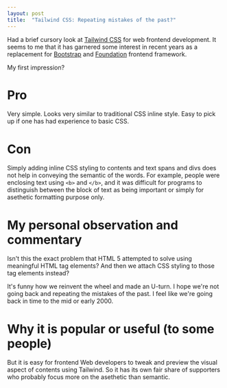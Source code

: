 ```yaml
---
layout: post
title:  "Tailwind CSS: Repeating mistakes of the past?"
---
```


Had a brief cursory look at [Tailwind CSS][tailwind] for web frontend 
development. It seems to me that it has garnered some interest in recent years 
as a replacement for [Bootstrap][bootstrap] and [Foundation][foundation] 
frontend framework.

My first impression? 

# Pro

Very simple. Looks very similar to traditional CSS inline style. Easy to pick
up if one has had experience to basic CSS.
  
# Con

Simply adding inline CSS styling to contents and text spans and divs does not
help in conveying the semantic of the words. For example, people were enclosing 
text using `<b>` and `</b>`, and it was difficult for programs to distinguish 
between the block of text as being important or simply for asethetic formatting 
purpose only.

# My personal observation and commentary

Isn't this the exact problem that HTML 5 attempted to solve using meaningful
HTML tag elements? And then we attach CSS styling to those tag elements 
instead?

It's funny how we reinvent the wheel and made an U-turn. I hope we're not going 
back and repeating the mistakes of the past. I feel like we're going back in 
time to the mid or early 2000.

# Why it is popular or useful (to some people)

But it is easy for frontend Web developers to tweak and preview the visual 
aspect of contents using Tailwind. So it has its own fair share of supporters
who probably focus more on the asethetic than semantic.

[tailwind]: https://tailwindcss.com/
[bootstrap]: https://getbootstrap.com/
[foundation]: https://get.foundation/

